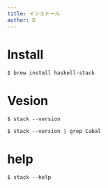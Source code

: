 ```yaml
---
title: インストール
author: D
---
```


# Install
```
$ brew install haskell-stack
```

# Vesion
```
$ stack --version

$ stack --version | grep Cabal
```

# help
```
$ stack --help
```
